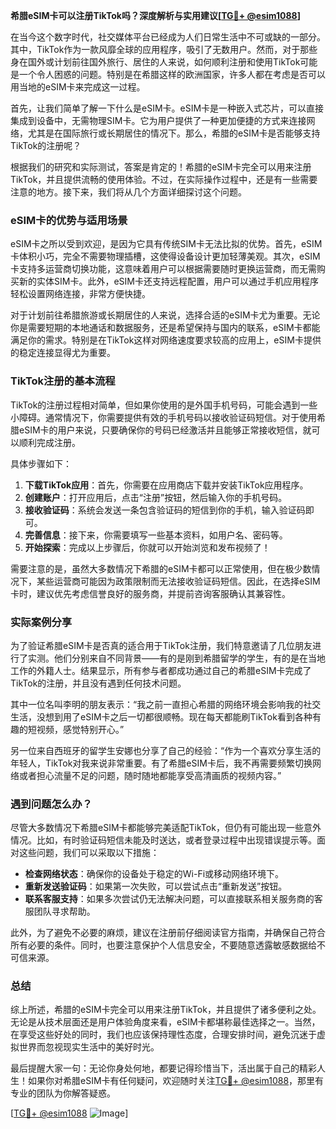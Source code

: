 **希腊eSIM卡可以注册TikTok吗？深度解析与实用建议[[TG💪+ @esim1088](https://t.me/s/esim1088)]**

在当今这个数字时代，社交媒体平台已经成为人们日常生活中不可或缺的一部分。其中，TikTok作为一款风靡全球的应用程序，吸引了无数用户。然而，对于那些身在国外或计划前往国外旅行、居住的人来说，如何顺利注册和使用TikTok可能是一个令人困惑的问题。特别是在希腊这样的欧洲国家，许多人都在考虑是否可以用当地的eSIM卡来完成这一过程。

首先，让我们简单了解一下什么是eSIM卡。eSIM卡是一种嵌入式芯片，可以直接集成到设备中，无需物理SIM卡。它为用户提供了一种更加便捷的方式来连接网络，尤其是在国际旅行或长期居住的情况下。那么，希腊的eSIM卡是否能够支持TikTok的注册呢？

根据我们的研究和实际测试，答案是肯定的！希腊的eSIM卡完全可以用来注册TikTok，并且提供流畅的使用体验。不过，在实际操作过程中，还是有一些需要注意的地方。接下来，我们将从几个方面详细探讨这个问题。

### eSIM卡的优势与适用场景

eSIM卡之所以受到欢迎，是因为它具有传统SIM卡无法比拟的优势。首先，eSIM卡体积小巧，完全不需要物理插槽，这使得设备设计更加轻薄美观。其次，eSIM卡支持多运营商切换功能，这意味着用户可以根据需要随时更换运营商，而无需购买新的实体SIM卡。此外，eSIM卡还支持远程配置，用户可以通过手机应用程序轻松设置网络连接，非常方便快捷。

对于计划前往希腊旅游或长期居住的人来说，选择合适的eSIM卡尤为重要。无论你是需要短期的本地通话和数据服务，还是希望保持与国内的联系，eSIM卡都能满足你的需求。特别是在TikTok这样对网络速度要求较高的应用上，eSIM卡提供的稳定连接显得尤为重要。

### TikTok注册的基本流程

TikTok的注册过程相对简单，但如果你使用的是外国手机号码，可能会遇到一些小障碍。通常情况下，你需要提供有效的手机号码以接收验证码短信。对于使用希腊eSIM卡的用户来说，只要确保你的号码已经激活并且能够正常接收短信，就可以顺利完成注册。

具体步骤如下：

1. **下载TikTok应用**：首先，你需要在应用商店下载并安装TikTok应用程序。
2. **创建账户**：打开应用后，点击“注册”按钮，然后输入你的手机号码。
3. **接收验证码**：系统会发送一条包含验证码的短信到你的手机，输入验证码即可。
4. **完善信息**：接下来，你需要填写一些基本资料，如用户名、密码等。
5. **开始探索**：完成以上步骤后，你就可以开始浏览和发布视频了！

需要注意的是，虽然大多数情况下希腊的eSIM卡都可以正常使用，但在极少数情况下，某些运营商可能因为政策限制而无法接收验证码短信。因此，在选择eSIM卡时，建议优先考虑信誉良好的服务商，并提前咨询客服确认其兼容性。

### 实际案例分享

为了验证希腊eSIM卡是否真的适合用于TikTok注册，我们特意邀请了几位朋友进行了实测。他们分别来自不同背景——有的是刚到希腊留学的学生，有的是在当地工作的外籍人士。结果显示，所有参与者都成功通过自己的希腊eSIM卡完成了TikTok的注册，并且没有遇到任何技术问题。

其中一位名叫李明的朋友表示：“我之前一直担心希腊的网络环境会影响我的社交生活，没想到用了eSIM卡之后一切都很顺畅。现在每天都能刷TikTok看到各种有趣的短视频，感觉特别开心。”

另一位来自西班牙的留学生安娜也分享了自己的经验：“作为一个喜欢分享生活的年轻人，TikTok对我来说非常重要。有了希腊eSIM卡后，我不再需要频繁切换网络或者担心流量不足的问题，随时随地都能享受高清画质的视频内容。”

### 遇到问题怎么办？

尽管大多数情况下希腊eSIM卡都能够完美适配TikTok，但仍有可能出现一些意外情况。比如，有时验证码短信未能及时送达，或者登录过程中出现错误提示等。面对这些问题，我们可以采取以下措施：

- **检查网络状态**：确保你的设备处于稳定的Wi-Fi或移动网络环境下。
- **重新发送验证码**：如果第一次失败，可以尝试点击“重新发送”按钮。
- **联系客服支持**：如果多次尝试仍无法解决问题，可以直接联系相关服务商的客服团队寻求帮助。

此外，为了避免不必要的麻烦，建议在注册前仔细阅读官方指南，并确保自己符合所有必要的条件。同时，也要注意保护个人信息安全，不要随意透露敏感数据给不可信来源。

### 总结

综上所述，希腊的eSIM卡完全可以用来注册TikTok，并且提供了诸多便利之处。无论是从技术层面还是用户体验角度来看，eSIM卡都堪称最佳选择之一。当然，在享受这些好处的同时，我们也应该保持理性态度，合理安排时间，避免沉迷于虚拟世界而忽视现实生活中的美好时光。

最后提醒大家一句：无论你身处何地，都要记得珍惜当下，活出属于自己的精彩人生！如果你对希腊eSIM卡有任何疑问，欢迎随时关注[TG💪+ @esim1088](https://t.me/s/esim1088)，那里有专业的团队为你解答疑惑。

[[TG💪+ @esim1088](https://t.me/s/esim1088) ![Image](https://i.postimg.cc/4NQfJmqS/Snipaste-2025-05-13-00-14-12.png)]